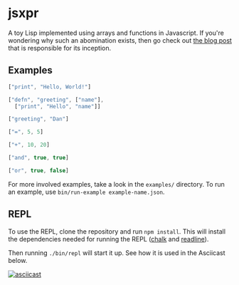 # jsxpr

A toy Lisp implemented using arrays and functions in Javascript. If you're wondering why such an abomination exists, then go check out [the blog post][1] that is responsible for its inception.

## Examples
```js
["print", "Hello, World!"]

["defn", "greeting", ["name"],
  ["print", "Hello", "name"]]

["greeting", "Dan"]

["=", 5, 5]

["+", 10, 20]

["and", true, true]

["or", true, false]
```

For more involved examples, take a look in the `examples/` directory. To run an example, use `bin/run-example example-name.json`.

## REPL
To use the REPL, clone the repository and run `npm install`. This will install the dependencies needed for running the REPL ([chalk][2] and [readline][3]).

Then running `./bin/repl` will start it up. See how it is used in the Asciicast below.

[![asciicast](https://asciinema.org/a/09hjbv3sudn2iff6gh2gldawx.png)](https://asciinema.org/a/09hjbv3sudn2iff6gh2gldawx)

[1]: http://danthedev.com/2015/09/09/lisp-in-your-language/
[2]: https://www.npmjs.com/package/chalk
[3]: https://www.npmjs.com/package/readline

